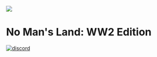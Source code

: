 ![](https://puu.sh/wFD0e/b3099eccb1.jpg)
# No Man's Land: WW2 Edition
[![discord](https://discordapp.com/api/guilds/331613189462556672/widget.png)](https://discord.gg/5nED5wA)